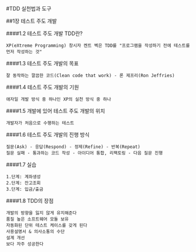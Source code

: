 #TDD 실천법과 도구

##1장 테스트 주도 개발

####1.2 테스트 주도 개발
TDD란?

    XP(eXtreme Programming) 창시자 켄트 벡은 TDD를 "프로그램을 작성하기 전에 테스트를 먼저 작성하는 것"

####1.3 테스트 주도 개발의 목표

    잘 동작하는 깔끔한 코드(Clean code that work) - 론 제프리(Ron Jeffries)

####1.4 테스트 주도 개발의 기원

    애자일 개발 방식 중 하나인 XP의 실천 방식 중 하나

####1.5 개발에 있어 테스트 주도 개발의 위치

    개발자가 처음으로 수행하는 테스트

####1.6 테스트 주도 개발의 진행 방식
```
질문(Ask) - 응답(Respond) - 정제(Refine) - 반복(Repeat)
질문 실패 - 통과하는 코드 작성 - 아이디어 통합, 리팩토링 - 다음 질문 진행 
```

####1.7 실습

    1.단계: 계좌생성
    2.단계: 잔고조회
    3.단계: 입금/출금

####1.8 TDD의 장점

    개발의 방향을 잃지 않게 유지해준다
    품질 높은 소프트웨어 모듈 보유
    자동화된 단위 테스트 케이스를 갖게 된다
    사용설명서 & 의사소통의 수단
    설계 개선
    보다 자주 성공한다


